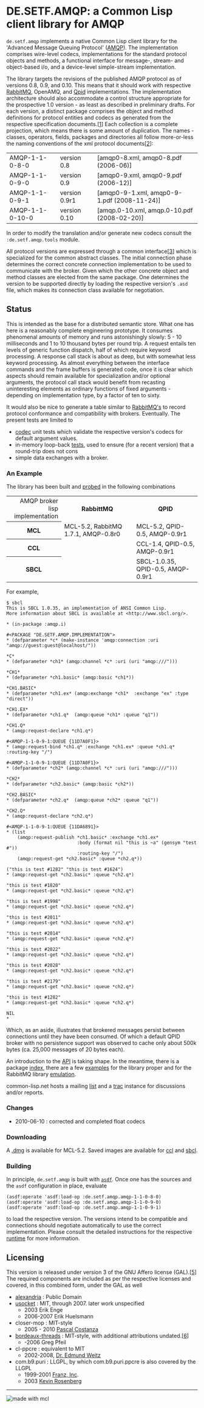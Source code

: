 

# DE.SETF.AMQP: a Common Lisp client library for AMQP


`de.setf.amqp` implements a native Common Lisp client library for the 'Advanced Message Queuing
 Protocol' ([AMQP](http://en.wikipedia.org/wiki/AMQP)). The implementation comprises wire-level codecs, implementations
 for the standard protocol objects and methods, a functional interface for message-,
 stream- and object-based i/o, and a device-level simple-stream implementation.

 The library targets the revisions of the published AMQP protocol as of versions
 0.8, 0.9, and 0.10. This means that it should work with respective [RabbitMQ](http://www.rabbitmq.com/),
 OpenAMQ, and [Qpid](http://qpid.apache.org/) implementations. The implementation architecture
 should also accommodate a control structure appropriate for the prospective
 1.0 version - as least as described in preliminary drafts.
 For each version, a distinct package comprises the object and method
 definitions for protocol entities and codecs as generated from the respective
 specification documents.[[1]] Each collection is a
 complete projection, which means there is some amount of duplication.
 The names - classes, operators, fields, packages and directories all follow more-or-less the naming conventions of the
 xml protocol documents[[2]]:

<table>
<tr><td>AMQP-1-1-0-8-0</td>  <td>version 0.8</td>   <td>[amqp0-8.xml, amqp0-8.pdf (2006-06)]</tr>
<tr><td>AMQP-1-1-0-9-0</td>  <td>version 0.9</td>   <td>[amqp0-9.xml, amqp0-9.pdf (2006-12)]</tr>
<tr><td>AMQP-1-1-0-9-1</td>  <td>version 0.9r1</td> <td>[amqp0-9-1.xml, amqp0-9-1.pdf (2008-11-24)]</tr>
<tr><td>AMQP-1-1-0-10-0</td> <td>version 0.10</td>  <td>[amqp.0-10.xml, amqp.0-10.pdf (2008-02-20)]</tr>
</table>

 In order to modify the translation and/or generate new codecs consult the `:de.setf.amqp.tools` module.

 All protocol versions are expressed through a common interface[[3]] which is specialized for the common
 abstract classes. The initial connection phase determines the correct concrete connection implementation
 to be used to communicate with the broker. Given which the other concrete object and method classes are
 elected from the same package. One determines the version to be supported directly by loading the respective
 version's `.asd` file, which makes its connection class available for negotiation.

 [1]: tools/spec.lisp
 [2]: http://www.amqp.org/confluence/display/AMQP/AMQP+Specification
 [3]: documentation/index.html


## Status

This is intended as the base for a distributed semantic store.
What one has here is a reasonably complete engineering prototype.
It consumes phenomenal amounts of memory and runs astonishingly slowly:
5 - 10 milliseconds and 1 to 10 thousand bytes per round trip.
A request entails ten levels of generic function dispatch, half of which require keyword processing.
A response call stack is about as deep, but with somewhat less keyword processing.
As almost everything between the interface commands and the frame buffers is generated code, once it is clear
which aspects should remain available for specialization and/or optional arguments, the protocol call
stack would benefit from recasting uninteresting elements as ordinary functions of fixed arguments - depending
on implementation type, by a factor of ten to sixty.

It would also be nice to generate a table similar to [RabbitMQ's](http://www.rabbitmq.com/specification.html) to
record protocol  conformance  and compatibility with brokers. Eventually.
The present tests are limited to

- [codec](test/AMQP-1-1-0-9-1/test.lisp) unit tests which validate the respective version's codecs for default
  argument values.
- in-memory loop-back [tests](test/test.lisp), used to ensure (for a recent version) that a round-trip
  does not cons
- simple data exchanges with a broker.


### An Example

The library has been built and [probed](file:///examples/examples.lisp) in the following combinations

<table>
<tr><td style='text-align: right;'>AMQP broker<br/>lisp implementation</td><th>RabbittMQ</th><th>QPID</th></tr>
<tr><th>MCL</th><td>MCL-5.2, RabbitMQ 1.7.1, AMQP-0.8r0</td><td>MCL-5.2, QPID-0.5, AMQP-0.9r1</td></tr>
<tr><th>CCL</th><td/><td>CCL-1.4, QPID-0.5, AMQP-0.9r1</td></tr>
<tr><th>SBCL</th><td/><td>SBCL-1.0.35, QPID-0.5, AMQP-0.9r1</td></tr>
</table>

For example,

    $ sbcl
    This is SBCL 1.0.35, an implementation of ANSI Common Lisp.
    More information about SBCL is available at <http://www.sbcl.org/>.

    * (in-package :amqp.i)

    #<PACKAGE "DE.SETF.AMQP.IMPLEMENTATION">
    * (defparameter *c* (make-instance 'amqp:connection :uri "amqp://guest:guest@localhost/"))

    *C*
    * (defparameter *ch1* (amqp:channel *c* :uri (uri "amqp:///")))

    *CH1*
    * (defparameter *ch1.basic* (amqp:basic *ch1*))

    *CH1.BASIC*
    * (defparameter *ch1.ex* (amqp:exchange *ch1*  :exchange "ex" :type "direct"))

    *CH1.EX*
    * (defparameter *ch1.q*  (amqp:queue *ch1* :queue "q1"))

    *CH1.Q*
    * (amqp:request-declare *ch1.q*)

    #<AMQP-1-1-0-9-1:QUEUE {11D7A0F1}>
    * (amqp:request-bind *ch1.q* :exchange *ch1.ex* :queue *ch1.q* :routing-key "/")

    #<AMQP-1-1-0-9-1:QUEUE {11D7A0F1}>
    * (defparameter *ch2* (amqp:channel *c* :uri (uri "amqp:///")))

    *CH2* 
    * (defparameter *ch2.basic* (amqp:basic *ch2*))

    *CH2.BASIC*
    * (defparameter *ch2.q*  (amqp:queue *ch2* :queue "q1"))

    *CH2.Q*
    * (amqp:request-declare *ch2.q*)

    #<AMQP-1-1-0-9-1:QUEUE {11DA6891}>
    * (list
        (amqp:request-publish *ch1.basic* :exchange *ch1.ex*
                              :body (format nil "this is ~a" (gensym "test #"))
                              :routing-key "/")
        (amqp:request-get *ch2.basic* :queue *ch2.q*))

    ("this is test #1282" "this is test #1624")
    * (amqp:request-get *ch2.basic* :queue *ch2.q*)

    "this is test #1820"
    * (amqp:request-get *ch2.basic* :queue *ch2.q*)

    "this is test #1998"
    * (amqp:request-get *ch2.basic* :queue *ch2.q*)

    "this is test #2011"
    * (amqp:request-get *ch2.basic* :queue *ch2.q*)

    "this is test #2014"
    * (amqp:request-get *ch2.basic* :queue *ch2.q*)

    "this is test #2022"
    * (amqp:request-get *ch2.basic* :queue *ch2.q*)

    "this is test #2028"
    * (amqp:request-get *ch2.basic* :queue *ch2.q*)

    "this is test #2179"
    * (amqp:request-get *ch2.basic* :queue *ch2.q*)

    "this is test #1282"
    * (amqp:request-get *ch2.basic* :queue *ch2.q*)

    NIL
    * 

Which, as an aside, illustrates that brokered messages persist between connections until they have been consumed.
Of which a default QPID broker with no persistence support was observed to cache only about 500k bytes
(ca. 25,000 messages of 20 bytes each).

An introduction to the [API](./documentation.md) is taking shape.
In the meantime, there is a package [index](./documentation/package_AMQP.html), there are a few [examples](./readmes/) for the
library proper and for the RabbitMQ library [emulation](./rabbitmq/examples.lisp).

common-lisp.net hosts a mailing [list](http://www.common-lisp.net/mailman/listinfo/de-setf-amqp-devel)
and a [trac](http://trac.common-lisp.net/de-setf-amqp/) instance for discussions and/or reports.


### Changes

 * 2010-06-10 : corrected and completed float codecs

### Downloading

A [.dmg](http://github.com/downloads/lisp/de.setf.amqp/amqp-20100214-0.3.dmg) is available for MCL-5.2.
Saved images are available for [ccl](http://github.com/downloads/lisp/de.setf.amqp/ccl-amqp.image.zip)
and [sbcl](http://github.com/downloads/lisp/de.setf.amqp/sbcl-amqp.core.zip).


### Building

In principle, `de.setf.amqp` is built with [`asdf`](http://www.common-lisp.net/projects/asdf).
Once one has the sources and the `asdf` configuration in place, evaluate

    (asdf:operate 'asdf:load-op :de.setf.amqp.amqp-1-1-0-8-0)
    (asdf:operate 'asdf:load-op :de.setf.amqp.amqp-1-1-0-9-0)
    (asdf:operate 'asdf:load-op :de.setf.amqp.amqp-1-1-0-9-1)

to load the respective version. The versions intend to be compatible and connections should
negotiate automatically to use the correct implementation.
Please consult the detailed instructions for the respective [runtime](./readmes/README-build.md) for more information.

 
## Licensing

This version is released under version 3 of the GNU Affero license (GAL).[[5]]
The required components are included as per the respective licenses and covered,
in this combined form,  under the GAL as well

- [alexandria](mailto:alexandria-devel@common-lisp.net) : Public Domain
- [usocket](mailto:usocket-devel@common-lisp.net) : MIT, through 2007. later work unspecified
  - 2003 Erik Enge
  - 2006-2007 Erik Huelsmann 
- closer-mop :  MIT-style
  - 2005 - 2010 [Pascal Costanza](http://p-cos.net)
- [bordeaux-threads](mailto:bordeaux-threads-devel@common-lisp.net) : MIT-style, with additional attributions undated.[[6]]
  - -2006 Greg Pfeil
- cl-ppcre : equivalent to MIT
  - 2002-2008, [Dr. Edmund Weitz](http://www.weitz.de)
- com.b9.puri : LLGPL, by which com.b9.puri.ppcre is also covered by the LLGPL
  - 1999-2001 [Franz, Inc](mailto:opensource@franz.com).
  - 2003 [Kevin Rosenberg](mailto:kevin@rosenberg.net)


 [5]: agpl.txt
 [6]: http://common-lisp.net/project/bordeaux-threads/darcs/bordeaux-threads/CONTRIBUTORS

--------
![made with mcl](http://www.digitool.com/img/mcl-made-1.gif "Made With MCL")


